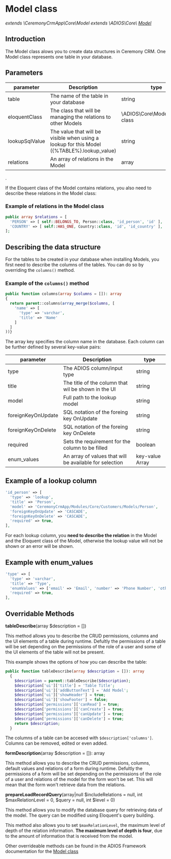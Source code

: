 # Model class

_extends \CeremonyCrmApp\Core\Model extends \ADIOS\Core\ [Model](adios/model)_

## Introduction

The Model class alows you to create data structures in Ceremony CRM. One Model class represents one table in your database.

## Parameters

| parameter      | Description                                                                                  | type                             |
| -------------- | -------------------------------------------------------------------------------------------- | -------------------------------- |
| table          | The name of the table in your database                                                       | string                           |
| eloquentClass  | The class that will be managing the relations to other Models                                | \ADIOS\Core\Model\Eloquent class |
| lookupSqlValue | The value that will be visible when using a lookup for this Model ({\%TABLE\%}.lookup_value) | string                           |
| relations      | An array of relations in the Model                                                           | array                            |

.

If the Eloquent class of the Model contains relations, you also need to describe these relations in the Model class:

### Example of relations in the Model class

```php
public array $relations = [
  'PERSON' => [ self::BELONGS_TO, Person::class, 'id_person', 'id' ],
  'COUNTRY' => [ self::HAS_ONE, Country::class, 'id', 'id_country' ],
];
```

## Describing the data structure

For the tables to be created in your database when installing Models, you first need to describe the columns of the tables. You can do so by overriding the `columns()` method.

### Example of the `columns()` method

```php
public function columns(array $columns = []): array
{
  return parent::columns(array_merge($columns, [
    'name' => [
      'type' => 'varchar',
      'title' => 'Name'
    ]
  ]
))}
```

The array key specifies the column name in the database. Each column can be further defined by several key-value pairs:

| parameter          | Description                                             | type            |
| ------------------ | ------------------------------------------------------- | --------------- |
| type               | The ADIOS column/input type                             | string          |
| title              | The title of the column that wil be shown in the UI     | string          |
| model              | Full path to the lookup model                           | string          |
| foreignKeyOnUpdate | SQL notation of the foreing key OnUpdate                | string          |
| foreignKeyOnDelete | SQL notation of the foreing key OnDelete                | string          |
| required           | Sets the requirement for the column to be filled        | boolean         |
| enum_values        | An array of values that will be available for selection | key-value Array |

## Example of a lookup column

```php
'id_person' => [
  'type' => 'lookup',
  'title' => 'Person',
  'model' => 'CeremonyCrmApp/Modules/Core/Customers/Models/Person',
  'foreignKeyOnUpdate' => 'CASCADE',
  'foreignKeyOnDelete' => 'CASCADE',
  'required' => true,
],
```

For each lookup column, you **need to describe the relation** in the Model and the Eloquent class of the Model, otherwise the lookup value will not be shown or an error will be shown.

## Example with enum_values

```php
'type' => [
  'type' => 'varchar',
  'title' => 'Type',
  'enumValues' => ['email' => 'Email', 'number' => 'Phone Number', 'other' => 'Other'],
  'required' => true,
],
```

## Overridable Methods

**tableDescribe**(array $description = [])

This method allows you to describe the CRUD permissions, columns and the UI elements of a table during runtime.
Defultly the permissions of a table will be set depending on the permissions of the role of a user and some of the UI elements of the table will not be present.

This example shows the options of how you can describe the table:

```php
public function tableDescribe(array $description = []): array
  {
    $description = parent::tableDescribe($description);
    $description['ui']['title'] = 'Table Title';
    $description['ui']['addButtonText'] = 'Add Model';
    $description['ui']['showHeader'] = true;
    $description['ui']['showFooter'] = false;
    $description['permissions']['canRead'] = true;
    $description['permissions']['canCreate'] = true;
    $description['permissions']['canUpdate'] = true;
    $description['permissions']['canDelete'] = true;
    return $description;
  }
```

The columns of a table can be accesed with `$description['columns']`. Columns can be removed, edited or even added.

**formDescription**(array $description = []): array

This method allows you to describe the CRUD permissions, columns, default values and relations of a form during runtime.
Defultly the permissions of a form will be set depending on the permissions of the role of a user and relations of the model for the form won't be set. This will mean that the form won't retrieve data from the relations.

**prepareLoadRecordQuery**(array|null $includeRelations = null, int $maxRelationLevel = 0, $query = null, int $level = 0)

This method allows you to modify the database query for retrieving data of the model. The query can be modified using Eloquent's query building.

This method also allows you to set `$maxRelationLevel`, the maximum level of depth of the relation information. **The maximum level of depth is four**, due to the amount of information that is received from the model.

Other overrideable methods can be found in the ADIOS Framework documentation for the [Model class](adios/model)
